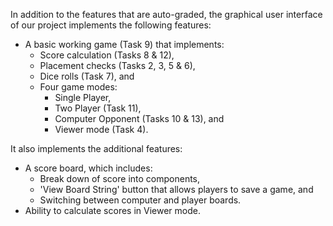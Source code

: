 In addition to the features that are auto-graded, the graphical user interface
of our project implements the following features:

 - A basic working game (Task 9) that implements: 
    - Score calculation (Tasks 8 & 12),
    - Placement checks (Tasks 2, 3, 5 & 6), 
    - Dice rolls (Task 7), and 
    - Four game modes: 
        - Single Player,
        - Two Player (Task 11),
        - Computer Opponent (Tasks 10 & 13), and
        - Viewer mode (Task 4).
        
It also implements the additional features: 
 - A score board, which includes:
    - Break down of score into components,
    - 'View Board String' button that allows players to save a game, and
    - Switching between computer and player boards.
 - Ability to calculate scores in Viewer mode.